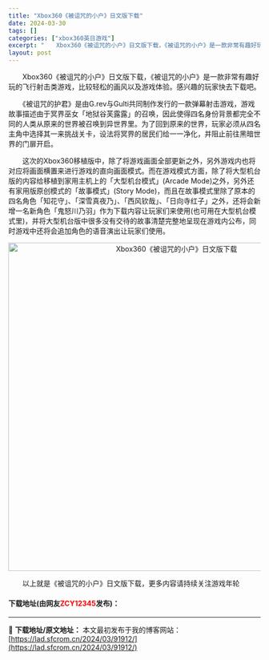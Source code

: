 ```yaml
---
title: "Xbox360《被诅咒的小户》日文版下载"
date: 2024-03-30
tags: []
categories: ["xbox360英日游戏"]
excerpt: "　　Xbox360《被诅咒的小户》日文版下载，《被诅咒的小户》是一款非常有趣好玩的飞行射击类游戏，比较轻松的画风以及游戏体验。感兴趣的玩家快去下载吧。 　　《被诅咒的护君》是由G.rev与Gulti共同制作发行的一款弹幕射击游戏，游戏故事描述由于冥界巫女「地狱谷芙露露」的召唤，因此使得四名身份背景都&hellip;"
layout: post
---
```


 <p>　　Xbox360《被诅咒的小户》日文版下载，《被诅咒的小户》是一款非常有趣好玩的飞行射击类游戏，比较轻松的画风以及游戏体验。感兴趣的玩家快去下载吧。</p> <p>　　《被诅咒的护君》是由G.rev与Gulti共同制作发行的一款弹幕射击游戏，游戏故事描述由于冥界巫女「地狱谷芙露露」的召唤，因此使得四名身份背景都完全不同的人类从原来的世界被召唤到异世界里。为了回到原来的世界，玩家必须从四名主角中选择其一来挑战关卡，设法将冥界的居民们给一一净化，并阻止前往黑暗世界的门扉开启。</p> <p>　　这次的Xbox360移植版中，除了将游戏画面全部更新之外，另外游戏内也将对应将画面横置来进行游戏的直向画面模式。而在游戏模式方面，除了将大型机台版的内容给移植到家用主机上的「大型机台模式」(Arcade Mode)之外，另外还有家用版原创模式的「故事模式」(Story Mode)，而且在故事模式里除了原本的四名角色「知花守」、「深雪真夜乃」、「西风钦哉」、「日向寺红子」之外，还将会新增一名新角色「鬼怒川乃羽」作为下载内容让玩家们来使用(也可用在大型机台模式里)，并将大型机台版中很多没有交待的故事清楚完整地呈现在游戏内公布，同时游戏中还将会追加角色的语音演出让玩家们使用。</p> <p align="center"><img align="" border="0" src="https://lad.sfcrom.cn/wp-content/uploads/2024/03/20240330_6607d4eb5903a.jpg" width="656" alt="Xbox360《被诅咒的小户》日文版下载" /></p> <p>　　以上就是《被诅咒的小户》日文版下载，更多内容请持续关注游戏年轮</p> <p><h4>下载地址(由网友<font color="red">ZCY12345</font>发布)：</h4></p> 

---
📖 **下载地址/原文地址：** 本文最初发布于我的博客网站：[https://lad.sfcrom.cn/2024/03/91912/](https://lad.sfcrom.cn/2024/03/91912/)

